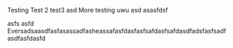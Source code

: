 Testing
Test 2
test3
asd
More testing uwu
asd
asasfdsf

asfs
asfd
Eversadsaasdfasfasassadfasheassafasfdasfasfsafdasfsafdasdfadsfasfsadfasdfasfdasfd